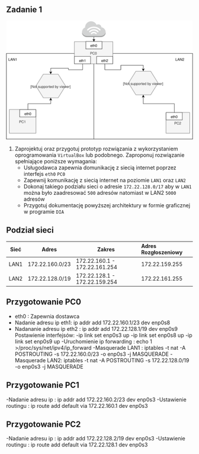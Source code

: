 Zadanie 1
---------

![zadanie 1](zadanie-1.svg)

1. Zaprojektuj oraz przygotuj prototyp rozwiązania z wykorzystaniem oprogramowania ``VirtualBox`` lub podobnego. 
Zaproponuj rozwiązanie spełniające poniższe wymagania:
   * Usługodawca zapewnia domunikację z siecią internet poprzez interfejs ``eth0`` ``PC0``
   * Zapewnij komunikację z siecią internet na poziomie ``LAN1`` oraz ``LAN2``
   * Dokonaj takiego podziału sieci o adresie ``172.22.128.0/17`` aby w ``LAN1`` można było zaadresować ``500`` adresów natomiast w LAN2 ``5000`` adresów    
   * Przygotuj dokumentację powyższej architektury w formie graficznej w programie ``DIA``


  Podział sieci
 --------------
 | Sieć |  Adres   | Zakres | Adres Rozgłoszeniowy   | 
 | --------- |-------------|  --------- |:-------------| 
 |LAN1|172.22.160.0/23|172.22.160.1 - 172.22.161.254|172.22.159.255|
 |LAN2|172.22.128.0/19|172.22.128.1 - 172.22.159.254|172.22.161.255|
 
 Przygotowanie PC0
 ----------
 * eth0 : Zapewnia dostawca
 * Nadanie adresu ip eth1: ip addr add 172.22.160.1/23 dev enp0s8
 * Nadananie adresu ip eth2 : ip addr add 172.22.128.1/19 dev enp0s9
 Postawienie interfejsów:
 -ip link set enp0s3 up
 -ip link set enp0s8 up
 -ip link set enp0s9 up
 -Uruchomienie ip forwarding : echo 1 >/proc/sys/net/ipv4/ip_forward
 -Masquerade LAN1 : iptables -t nat -A POSTROUTING -s 172.22.160.0/23 -o enp0s3 -j MASQUERADE
 -Masquerade LAN2: iptables -t nat -A POSTROUTING -s 172.22.128.0/19 -o enp0s3 -j MASQUERADE
 
  Przygotowanie PC1
 ----------
 -Nadanie adresu ip : ip addr add 172.22.160.2/23 dev enp0s3
 -Ustawienie routingu : ip route add default via 172.22.160.1 dev enp0s3
 
   Przygotowanie PC2
 ----------
 
 -Nadanie adresu ip : ip addr add 172.22.128.2/19 dev enp0s3
 -Ustawienie routingu : ip route add default via 172.22.128.1 dev enp0s3
 
